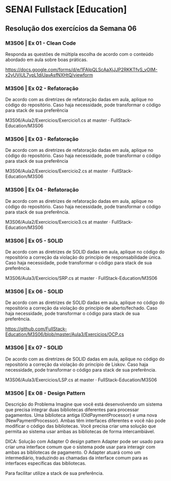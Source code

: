 # SENAI Fullstack [Education]

## Resolução dos exercícios da Semana 06

### M3S06 | Ex 01 - Clean Code

Responda as questões de múltipla escolha de acordo com o conteúdo abordado em aula sobre boas práticas.

https://docs.google.com/forms/d/e/1FAIpQLScAaXjJJP2RKKTfvS_vOIM-x2yUVjUL7ypL1diUavAsfNXHtQ/viewform

### M3S06 | Ex 02 - Refatoração

De acordo com as diretrizes de refatoração dadas em aula, aplique no código do repositório.
Caso haja necessidade, pode transformar o código para stack de sua preferência

M3S06/Aula2/Exercicios/Exercicio1.cs at master · FullStack-Education/M3S06

### M3S06 | Ex 03 - Refatoração

De acordo com as diretrizes de refatoração dadas em aula, aplique no código do repositório.
Caso haja necessidade, pode transformar o código para stack de sua preferência

M3S06/Aula2/Exercicios/Exercicio2.cs at master · FullStack-Education/M3S06

### M3S06 | Ex 04 - Refatoração

De acordo com as diretrizes de refatoração dadas em aula, aplique no código do repositório.
Caso haja necessidade, pode transformar o código para stack de sua preferência.

M3S06/Aula2/Exercicios/Exercicio3.cs at master · FullStack-Education/M3S06

### M3S06 | Ex 05 - SOLID

De acordo com as diretrizes de SOLID dadas em aula, aplique no código do repositório a correção da violação do princípio de responsabilidade única.
Caso haja necessidade, pode transformar o código para stack de sua preferência.

M3S06/Aula3/Exercicios/SRP.cs at master · FullStack-Education/M3S06

### M3S06 | Ex 06 - SOLID

De acordo com as diretrizes de SOLID dadas em aula, aplique no código do repositório a correção da violação do princípio de aberto/fechado.
Caso haja necessidade, pode transformar o código para stack de sua preferência.

https://github.com/FullStack-Education/M3S06/blob/master/Aula3/Exercicios/OCP.cs

### M3S06 | Ex 07 - SOLID

De acordo com as diretrizes de SOLID dadas em aula, aplique no código do repositório a correção da violação do princípio de Liskov.
Caso haja necessidade, pode transformar o código para stack de sua preferência.

M3S06/Aula3/Exercicios/LSP.cs at master · FullStack-Education/M3S06

### M3S06 | Ex 08 - Design Pattern

Descrição do Problema
Imagine que você está desenvolvendo um sistema que precisa integrar duas bibliotecas diferentes para processar pagamentos. Uma biblioteca antiga (OldPaymentProcessor) e uma nova (NewPaymentProcessor). Ambas têm interfaces diferentes e você não pode modificar o código das bibliotecas. Você precisa criar uma solução que permita ao sistema usar ambas as bibliotecas de forma intercambiável.

DICA: Solução com Adapter
O design pattern Adapter pode ser usado para criar uma interface comum que o sistema pode usar para interagir com ambas as bibliotecas de pagamento. O Adapter atuará como um intermediário, traduzindo as chamadas da interface comum para as interfaces específicas das bibliotecas.

Para facilitar utilize a stack de sua preferência.
